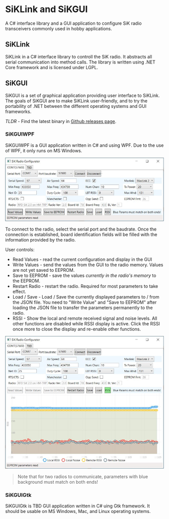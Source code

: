# SiKLink and SiKGUI

A C# interface library and a GUI application to configure SiK radio transceivers commonly used in hobby applications.

## SiKLink

SiKLink in a C# interface library to controll the SiK radio. It abstracts all serial communication into method calls. The library is written using .NET Core framework and is licensed under LGPL.

## SiKGUI

SiKGUI is a set of graphical application providing user interface to SiKLink. The goals of SiKGUI are to make SiKLink user-friendly, and to try the portability of .NET between the different operating systems and GUI frameworks.

_*TLDR*_ - Find the latest binary in [Github releases page](https://github.com/justas-/SiKLink/releases/).

### SiKGUIWPF

SiKGUIWPF is a GUI application written in C# and using WPF. Due to the use of WPF, it only runs on MS Windows.

![WPF GUI](https://raw.githubusercontent.com/justas-/SiKLink/main/.github/SikLinkWpfMain.jpg "WPF GUI")

To connect to the radio, select the serial port and the baudrate. Once the connection is established, board identification fields will be filled with the information provided by the radio.

User controls:
- Read Values - read the current configuration and display in the GUI
- Write Values - send the values from the GUI to the radio memory. Values are not yet saved to EEPROM.
- Save to EEPROM - save the values *currently in the radio's memory* to the EEPROM.
- Restart Radio - restart the radio. Required for most parameters to take effect.
- Load / Save - Load / Save the currently displayed parameters to / from the JSON file. You need to "Write Value" and "Save to EEPROM" after loading the JSON file to transfer the parameters permanently to the radio.
- RSSI - Show the local and remote received signal and noise levels. All other functions are disabled while RSSI display is active. Click the RSSI once more to close the display and re-enable other functions.

![WPF GUI with RSSI display](https://raw.githubusercontent.com/justas-/SiKLink/main/.github/SikLinkWpfRssi.jpg "WPF GUI with RSSI display")

> Note that for two radios to communicate, parameters with blue background must match on both ends!

### SiKGUIGtk

SiKGUIGtk is TBD GUI application written in C# uing Gtk framework. It should be usable on MS Windows, Mac, and Linux operating systems.
